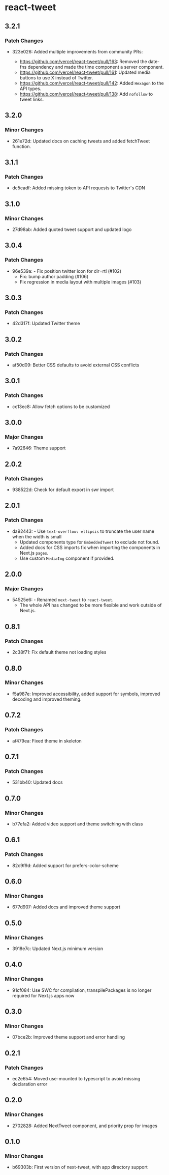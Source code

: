 # react-tweet

## 3.2.1

### Patch Changes

- 323e026: Added multiple improvements from community PRs:

  - https://github.com/vercel/react-tweet/pull/163: Removed the date-fns dependency and made the time component a server component.
  - https://github.com/vercel/react-tweet/pull/161: Updated media buttons to use X instead of Twitter.
  - https://github.com/vercel/react-tweet/pull/142: Added `Hexagon` to the API types.
  - https://github.com/vercel/react-tweet/pull/138: Add `nofollow` to tweet links.

## 3.2.0

### Minor Changes

- 261e72d: Updated docs on caching tweets and added fetchTweet function.

## 3.1.1

### Patch Changes

- dc5cadf: Added missing token to API requests to Twitter's CDN

## 3.1.0

### Minor Changes

- 27d98ab: Added quoted tweet support and updated logo

## 3.0.4

### Patch Changes

- 96e539a: - Fix position twitter icon for dir=rtl (#102)
  - Fix: bump author padding (#106)
  - Fix regression in media layout with multiple images (#103)

## 3.0.3

### Patch Changes

- 42d317f: Updated Twitter theme

## 3.0.2

### Patch Changes

- af50d09: Better CSS defaults to avoid external CSS conflicts

## 3.0.1

### Patch Changes

- cc13ec8: Allow fetch options to be customized

## 3.0.0

### Major Changes

- 7a92646: Theme support

## 2.0.2

### Patch Changes

- 938522d: Check for default export in swr import

## 2.0.1

### Patch Changes

- da92443: - Use `text-overflow: ellipsis` to truncate the user name when the width is small
  - Updated components type for `EmbeddedTweet` to exclude not found.
  - Added docs for CSS imports fix when importing the components in Next.js `pages`.
  - Use custom `MediaImg` component if provided.

## 2.0.0

### Major Changes

- 54525e6: - Renamed `next-tweet` to `react-tweet`.
  - The whole API has changed to be more flexible and work outside of Next.js.

## 0.8.1

### Patch Changes

- 2c38f71: Fix default theme not loading styles

## 0.8.0

### Minor Changes

- f5a987e: Improved accessibility, added support for symbols, improved decoding and improved theming.

## 0.7.2

### Patch Changes

- af479ea: Fixed theme in skeleton

## 0.7.1

### Patch Changes

- 531bb40: Updated docs

## 0.7.0

### Minor Changes

- b77efa2: Added video support and theme switching with class

## 0.6.1

### Patch Changes

- 82c9f9d: Added support for prefers-color-scheme

## 0.6.0

### Minor Changes

- 677d907: Added docs and improved theme support

## 0.5.0

### Minor Changes

- 3918e7c: Updated Next.js minimum version

## 0.4.0

### Minor Changes

- 91cf084: Use SWC for compilation, transpilePackages is no longer required for Next.js apps now

## 0.3.0

### Minor Changes

- 07bce2b: Improved theme support and error handling

## 0.2.1

### Patch Changes

- ec2e654: Moved use-mounted to typescript to avoid missing declaration error

## 0.2.0

### Minor Changes

- 2702828: Added NextTweet component, and priority prop for images

## 0.1.0

### Minor Changes

- b69303b: First version of next-tweet, with app directory support
